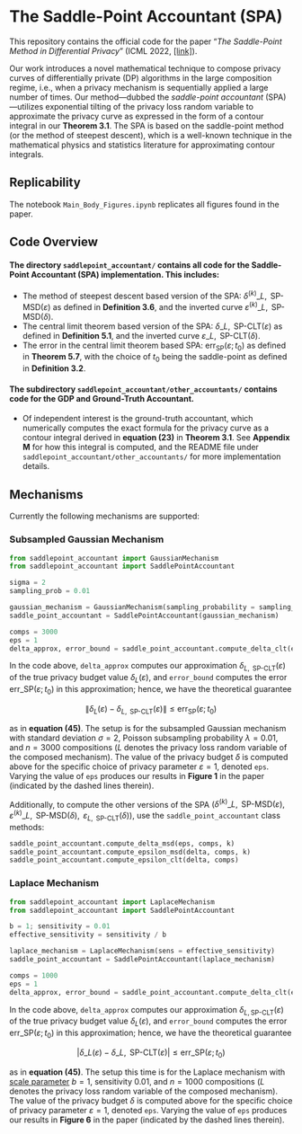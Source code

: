 
# The Saddle-Point Accountant (SPA)
This repository contains the official code for the paper <q>*The Saddle-Point Method in Differential Privacy*</q> (ICML 2022, [[link]](https://proceedings.mlr.press/v202/alghamdi23a.html)). 

Our work introduces a novel mathematical technique to compose privacy curves of differentially private (DP) algorithms in the large composition regime, i.e., when a privacy mechanism is sequentially applied a large number of times. Our method&#8212;dubbed the *saddle-point accountant* (SPA)&#8212;utilizes exponential tilting of the privacy loss random variable to approximate the privacy curve as expressed in the form of a contour integral in our **Theorem 3.1**. The SPA is based on the saddle-point method (or the method of steepest descent), which is a well-known technique in the mathematical physics and statistics literature for approximating contour integrals.

## Replicability 
The notebook `Main_Body_Figures.ipynb` replicates all figures found in the paper.

## Code Overview
#### The directory `saddlepoint_accountant/` contains all code for the Saddle-Point Accountant (SPA) implementation. This includes:
- The method of steepest descent based version of the SPA: $\delta^{(k)}\_{L, \text{ SP-MSD}}(\varepsilon)$ as defined in **Definition 3.6**, and the inverted curve $\varepsilon^{(k)}\_{L, \text{ SP-MSD}}(\delta)$.
- The central limit theorem based version of the SPA: $\delta\_{L, \text{ SP-CLT}}(\varepsilon)$ as defined in **Definition 5.1**, and the inverted curve $\varepsilon\_{L,\text{ SP-CLT}}(\delta)$.
- The error in the central limit theorem based SPA: $\text{err}_{\text{SP}}(\varepsilon;t_0)$ as defined in **Theorem 5.7**, with the choice of $t_0$ being the saddle-point as defined in **Definition 3.2**.
  
#### The subdirectory `saddlepoint_accountant/other_accountants/` contains code for the GDP and Ground-Truth Accountant.
- Of independent interest is the ground-truth accountant, which numerically computes the exact formula for the privacy curve as a contour integral derived in **equation (23)** in **Theorem 3.1**. See **Appendix M** for how this integral is computed, and the README file under `saddlepoint_accountant/other_accountants/` for more implementation details.

## Mechanisms

Currently the following mechanisms are supported:


### Subsampled Gaussian Mechanism

``` python
from saddlepoint_accountant import GaussianMechanism
from saddlepoint_accountant import SaddlePointAccountant

sigma = 2
sampling_prob = 0.01

gaussian_mechanism = GaussianMechanism(sampling_probability = sampling_prob, noise_multiplier = sigma)
saddle_point_accountant = SaddlePointAccountant(gaussian_mechanism)

comps = 3000
eps = 1
delta_approx, error_bound = saddle_point_accountant.compute_delta_clt(eps, comps) 
```
In the code above, ```delta_approx``` computes our approximation $\delta_{L, \text{ SP-CLT}}(\varepsilon)$ of the true privacy budget value $\delta_L(\varepsilon)$, and ```error_bound``` computes the error $\text{err}\_{\text{SP}}(\varepsilon;t_0)$ in this approximation; hence, we have the theoretical guarantee

$$
\left \| \delta_L(\varepsilon) - \delta_{L, \text{ SP-CLT}}(\varepsilon) \right \| \le \text{err}_{\text{SP}}(\varepsilon;t_0)
$$

as in **equation (45)**. The setup is for the subsampled Gaussian mechanism with standard deviation $\sigma = 2$, Poisson subsampling probability $\lambda=0.01$, and $n=3000$ compositions ($L$ denotes the privacy loss random variable of the composed mechanism). The value of the privacy budget $\delta$ is computed above for the specific choice of privacy parameter $\varepsilon = 1$, denoted ```eps```. Varying the value of ```eps``` produces our results in **Figure 1** in the paper (indicated by the dashed lines therein).

Additionally, to compute the other versions of the SPA $(\delta^{(k)}\_{L, \text{ SP-MSD}}(\varepsilon), \text{ } \varepsilon^{(k)}\_{L, \text{ SP-MSD}}(\delta), \text{ }\varepsilon_{L,\text{ SP-CLT}}(\delta))$, use the ```saddle_point_accountant``` class methods:

``` python
saddle_point_accountant.compute_delta_msd(eps, comps, k)
saddle_point_accountant.compute_epsilon_msd(delta, comps, k)
saddle_point_accountant.compute_epsilon_clt(delta, comps)
```


### Laplace Mechanism

``` python
from saddlepoint_accountant import LaplaceMechanism
from saddlepoint_accountant import SaddlePointAccountant

b = 1; sensitivity = 0.01
effective_sensitivity = sensitivity / b

laplace_mechanism = LaplaceMechanism(sens = effective_sensitivity)
saddle_point_accountant = SaddlePointAccountant(laplace_mechanism)

comps = 1000
eps = 1
delta_approx, error_bound = saddle_point_accountant.compute_delta_clt(eps, comps) 
```
In the code above, ```delta_approx``` computes our approximation $\delta_{L, \, \text{SP-CLT}}(\varepsilon)$ of the true privacy budget value $\delta_L(\varepsilon)$, and ```error_bound``` computes the error $\text{err}\_{\text{SP}}(\varepsilon;t_0)$ in this approximation; hence, we have the theoretical guarantee

$$
\left|  \delta\_L(\varepsilon) - \delta\_{L, \text{ SP-CLT}}(\varepsilon) \right| \le \text{err}\_{\text{SP}}(\varepsilon;t_0)
$$

as in **equation (45)**. The setup this time is for the Laplace mechanism with [scale parameter](https://en.wikipedia.org/wiki/Laplace_distribution#Definitions) $b = 1$, sensitivity 0.01, and $n=1000$ compositions ($L$ denotes the privacy loss random variable of the composed mechanism). The value of the privacy budget $\delta$ is computed above for the specific choice of privacy parameter $\varepsilon = 1$, denoted ```eps```. Varying the value of ```eps``` produces our results in **Figure 6** in the paper (indicated by the dashed lines therein).
